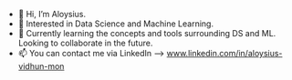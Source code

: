 - 👋 Hi, I’m Aloysius.
- 👀 Interested in Data Science and Machine Learning.
- 🌱 Currently learning the concepts and tools surrounding DS and ML. Looking to collaborate in the future.
- 📫 You can contact me via LinkedIn --> www.linkedin.com/in/aloysius-vidhun-mon

<!---
Trojan0101/Trojan0101 is a ✨ special ✨ repository because its `README.md` (this file) appears on your GitHub profile.
You can click the Preview link to take a look at your changes.
--->
